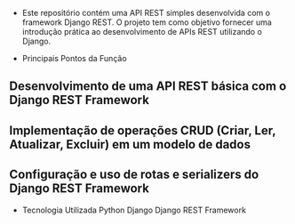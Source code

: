 - Este repositório contém uma API REST simples desenvolvida com o framework Django REST. O projeto tem como objetivo fornecer uma introdução prática ao desenvolvimento de APIs REST utilizando o Django.

- Principais Pontos da Função
## Desenvolvimento de uma API REST básica com o Django REST Framework
## Implementação de operações CRUD (Criar, Ler, Atualizar, Excluir) em um modelo de dados
## Configuração e uso de rotas e serializers do Django REST Framework
- Tecnologia Utilizada
Python
Django
Django REST Framework
